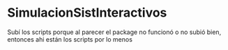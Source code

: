 # SimulacionSistInteractivos
Subí los scripts porque al parecer el package no funcionó o no subió bien, entonces ahi están los scripts por lo menos
